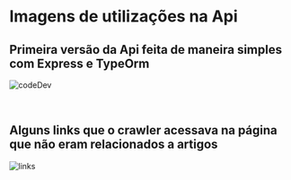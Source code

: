 # Imagens de utilizações na Api

## Primeira versão da Api feita de maneira simples com Express e TypeOrm
![codeDev](https://user-images.githubusercontent.com/77466610/192170626-74335b5a-64b4-4bbe-aa59-45955467ac5d.png)

<br>

## Alguns links que o crawler acessava na página que não eram relacionados a artigos
![links](https://user-images.githubusercontent.com/77466610/192170688-860b1008-9109-4603-8a2f-bda5353c9e78.PNG)
